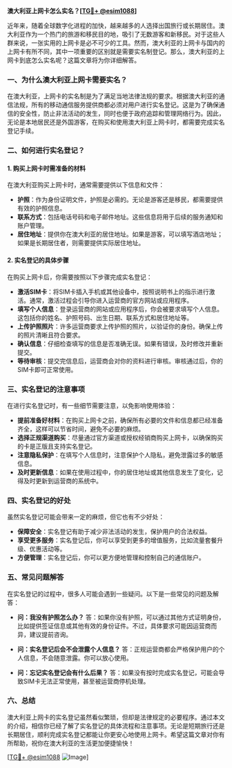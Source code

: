 **澳大利亚上网卡怎么实名？[[TG💪+ @esim1088](https://t.me/s/esim1088)]**

近年来，随着全球数字化进程的加快，越来越多的人选择出国旅行或长期居住。澳大利亚作为一个热门的旅游和移民目的地，吸引了无数游客和新移民。对于这些人群来说，一张实用的上网卡是必不可少的工具。然而，澳大利亚的上网卡与国内的上网卡有所不同，其中一项重要的区别就是需要实名制登记。那么，澳大利亚的上网卡到底怎么实名呢？这篇文章将为你详细解答。

### 一、为什么澳大利亚上网卡需要实名？

在澳大利亚，上网卡的实名制是为了满足当地法律法规的要求。根据澳大利亚的通信法规，所有的移动通信服务提供商都必须对用户进行实名登记。这是为了确保通信的安全性，防止非法活动的发生，同时也便于政府追踪和管理网络行为。因此，无论是本地居民还是外国游客，在购买和使用澳大利亚上网卡时，都需要完成实名登记手续。

### 二、如何进行实名登记？

#### 1. 购买上网卡时需准备的材料

在澳大利亚购买上网卡时，通常需要提供以下信息和文件：

- **护照**：作为身份证明文件，护照是必需的。无论是游客还是移民，都需要提供有效的护照信息。
- **联系方式**：包括电话号码和电子邮件地址。这些信息将用于后续的服务通知和账户管理。
- **居住地址**：提供你在澳大利亚的居住地址。如果是游客，可以填写酒店地址；如果是长期居住者，则需要提供实际居住地址。

#### 2. 实名登记的具体步骤

在购买上网卡后，你需要按照以下步骤完成实名登记：

- **激活SIM卡**：将SIM卡插入手机或其他设备中，按照说明书上的指示进行激活。通常，激活过程会引导你进入运营商的官方网站或应用程序。
- **填写个人信息**：登录运营商的网站或应用程序后，你会被要求填写个人信息。这包括你的姓名、护照号码、出生日期、联系方式和居住地址等。
- **上传护照照片**：许多运营商要求上传护照的照片，以验证你的身份。确保上传的照片清晰且符合要求。
- **确认信息**：仔细检查填写的信息是否准确无误。如果有错误，及时修改并重新提交。
- **等待审核**：提交完信息后，运营商会对你的资料进行审核。审核通过后，你的SIM卡即可正常使用。

### 三、实名登记的注意事项

在进行实名登记时，有一些细节需要注意，以免影响使用体验：

- **提前准备好材料**：在购买上网卡之前，确保所有必要的文件和信息都已经准备齐全，这样可以节省时间，避免不必要的麻烦。
- **选择正规渠道购买**：尽量通过官方渠道或授权经销商购买上网卡，以确保购买的卡是正版且支持实名登记。
- **注意隐私保护**：在填写个人信息时，注意保护个人隐私，避免泄露过多的敏感信息。
- **及时更新信息**：如果在使用过程中，你的居住地址或其他信息发生了变化，记得及时更新到运营商的系统中。

### 四、实名登记的好处

虽然实名登记可能会带来一定的麻烦，但它也有不少好处：

- **保障安全**：实名登记有助于减少非法活动的发生，保护用户的合法权益。
- **享受更多服务**：实名登记后，你可以享受到更多的增值服务，比如流量套餐升级、优惠活动等。
- **方便管理**：实名登记后，你可以更方便地管理和控制自己的通信账户。

### 五、常见问题解答

在实名登记的过程中，很多人可能会遇到一些疑问。以下是一些常见的问题及解答：

- **问：我没有护照怎么办？**
  答：如果你没有护照，可以通过其他方式证明身份，比如提供签证信息或其他有效的身份证件。不过，具体要求可能因运营商而异，建议提前咨询。

- **问：实名登记后会不会泄露个人信息？**
  答：正规运营商都会严格保护用户的个人信息，不会随意泄露。你可以放心使用。

- **问：忘记实名登记会有什么后果？**
  答：如果没有按时完成实名登记，可能会导致SIM卡无法正常使用，甚至被运营商停机处理。

### 六、总结

澳大利亚上网卡的实名登记虽然看似繁琐，但却是法律规定的必要程序。通过本文的介绍，相信你已经了解了实名登记的具体流程和注意事项。无论是短期旅行还是长期居住，顺利完成实名登记都能让你更安心地使用上网卡。希望这篇文章对你有所帮助，祝你在澳大利亚的生活更加便捷愉快！

[[TG💪+ @esim1088](https://t.me/s/esim1088) ![Image](https://i.postimg.cc/4NQfJmqS/Snipaste-2025-05-13-00-14-12.png)]